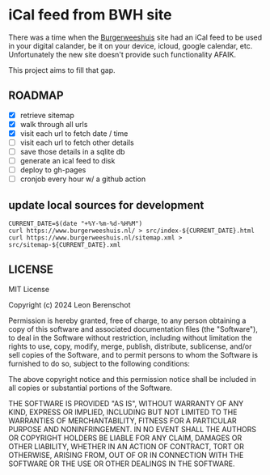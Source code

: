 # iCal feed from BWH site

There was a time when the [Burgerweeshuis](https://www.burgerweeshuis.nl) site had an iCal feed to be used in your digital calander, be it on your device, icloud, google calendar, etc. Unfortunately the new site doesn't provide such functionality AFAIK.

This project aims to fill that gap.

## ROADMAP

- [x] retrieve sitemap
- [x] walk through all urls
- [x] visit each url to fetch date / time
- [ ] visit each url to fetch other details
- [ ] save those details in a sqlite db
- [ ] generate an ical feed to disk
- [ ] deploy to gh-pages
- [ ] cronjob every hour w/ a github action

## update local sources for development

```shell
CURRENT_DATE=$(date "+%Y-%m-%d-%H%M")
curl https://www.burgerweeshuis.nl/ > src/index-${CURRENT_DATE}.html
curl https://www.burgerweeshuis.nl/sitemap.xml > src/sitemap-${CURRENT_DATE}.xml
```

## LICENSE

MIT License

Copyright (c) 2024 Leon Berenschot

Permission is hereby granted, free of charge, to any person obtaining a copy
of this software and associated documentation files (the "Software"), to deal
in the Software without restriction, including without limitation the rights
to use, copy, modify, merge, publish, distribute, sublicense, and/or sell
copies of the Software, and to permit persons to whom the Software is
furnished to do so, subject to the following conditions:

The above copyright notice and this permission notice shall be included in all
copies or substantial portions of the Software.

THE SOFTWARE IS PROVIDED "AS IS", WITHOUT WARRANTY OF ANY KIND, EXPRESS OR
IMPLIED, INCLUDING BUT NOT LIMITED TO THE WARRANTIES OF MERCHANTABILITY,
FITNESS FOR A PARTICULAR PURPOSE AND NONINFRINGEMENT. IN NO EVENT SHALL THE
AUTHORS OR COPYRIGHT HOLDERS BE LIABLE FOR ANY CLAIM, DAMAGES OR OTHER
LIABILITY, WHETHER IN AN ACTION OF CONTRACT, TORT OR OTHERWISE, ARISING FROM,
OUT OF OR IN CONNECTION WITH THE SOFTWARE OR THE USE OR OTHER DEALINGS IN THE
SOFTWARE.
